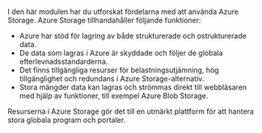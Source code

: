 I den här modulen har du utforskat fördelarna med att använda Azure Storage. Azure Storage tillhandahåller följande funktioner:

- Azure har stöd för lagring av både strukturerade och ostrukturerade data.
- De data som lagras i Azure är skyddade och följer de globala efterlevnadsstandarderna.
- Det finns tillgängliga resurser för belastningsutjämning, hög tillgänglighet och redundans i Azure Storage-alternativ.
- Stora mängder data kan lagras och strömmas direkt till webbläsaren med hjälp av funktioner, till exempel Azure Blob Storage.

Resurserna i Azure Storage gör det till en utmärkt plattform för att hantera stora globala program och portaler.
